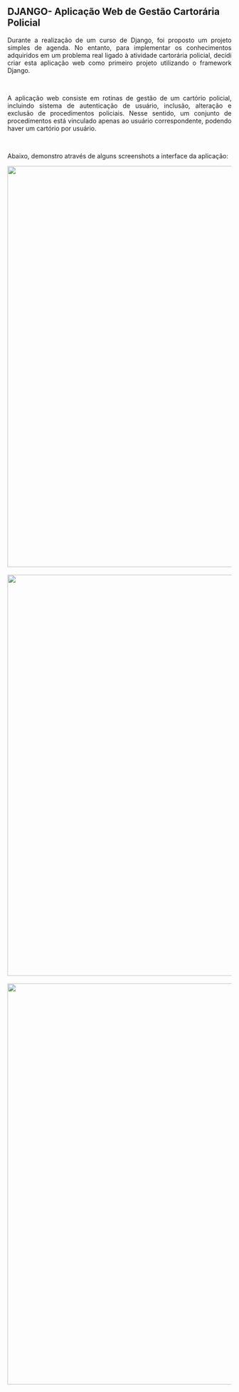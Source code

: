 <h2> DJANGO- Aplicação Web de Gestão Cartorária Policial</h2>

<p align="justify"> Durante a realização de um curso de Django, foi proposto um projeto simples de agenda. No entanto, para implementar os conhecimentos adquiridos em um problema real ligado à atividade cartorária policial, decidi criar esta aplicação web como primeiro projeto utilizando o framework Django. </p>
<br>
<p align="justify"> A aplicação web consiste em rotinas de gestão de um cartório policial, incluindo sistema de autenticação de usuário, inclusão, alteração e exclusão de procedimentos policiais. Nesse sentido, um conjunto de procedimentos está vinculado apenas ao usuário correspondente, podendo haver um cartório por usuário. </p>
<br>
<p align="justify"> Abaixo, demonstro através de alguns screenshots a interface da aplicação: </p>

<div align="center">
<img src="https://user-images.githubusercontent.com/45743299/138971887-9287437e-9d3e-4710-ade6-e1cc37aced84.png" width="900px">
</div>
<br>
<div align="center">
<img src="https://user-images.githubusercontent.com/45743299/138971980-0c101ff5-5e22-422b-906e-a2a068fa6608.png" width="900px">
</div>
<br>
<div align="center">
<img src="https://user-images.githubusercontent.com/45743299/138972029-e5659142-20da-4997-95bc-b8f03c9881dc.png" width="900px">
</div>
<br>
